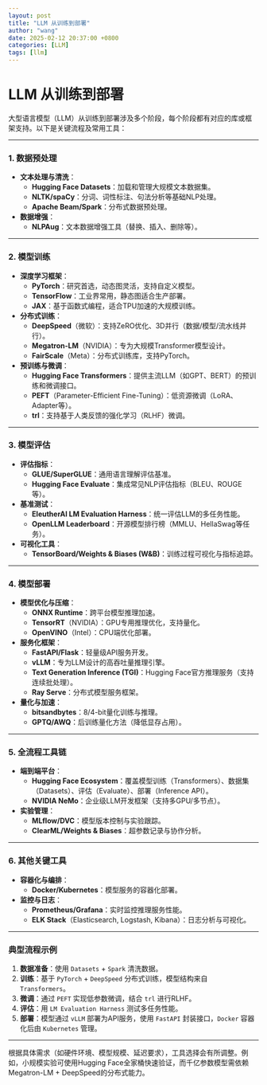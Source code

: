 ```yaml
---
layout: post
title: "LLM 从训练到部署"
author: "wang"
date: 2025-02-12 20:37:00 +0800
categories: [LLM]
tags: [llm]
---
```


# LLM 从训练到部署
大型语言模型（LLM）从训练到部署涉及多个阶段，每个阶段都有对应的库或框架支持。以下是关键流程及常用工具：

---

### **1. 数据预处理**
- **文本处理与清洗**：
  - **Hugging Face Datasets**：加载和管理大规模文本数据集。
  - **NLTK/spaCy**：分词、词性标注、句法分析等基础NLP处理。
  - **Apache Beam/Spark**：分布式数据预处理。
- **数据增强**：
  - **NLPAug**：文本数据增强工具（替换、插入、删除等）。

---

### **2. 模型训练**
- **深度学习框架**：
  - **PyTorch**：研究首选，动态图灵活，支持自定义模型。
  - **TensorFlow**：工业界常用，静态图适合生产部署。
  - **JAX**：基于函数式编程，适合TPU加速的大规模训练。
- **分布式训练**：
  - **DeepSpeed**（微软）：支持ZeRO优化、3D并行（数据/模型/流水线并行）。
  - **Megatron-LM**（NVIDIA）：专为大规模Transformer模型设计。
  - **FairScale**（Meta）：分布式训练库，支持PyTorch。
- **预训练与微调**：
  - **Hugging Face Transformers**：提供主流LLM（如GPT、BERT）的预训练和微调接口。
  - **PEFT**（Parameter-Efficient Fine-Tuning）：低资源微调（LoRA、Adapter等）。
  - **trl**：支持基于人类反馈的强化学习（RLHF）微调。

---

### **3. 模型评估**
- **评估指标**：
  - **GLUE/SuperGLUE**：通用语言理解评估基准。
  - **Hugging Face Evaluate**：集成常见NLP评估指标（BLEU、ROUGE等）。
- **基准测试**：
  - **EleutherAI LM Evaluation Harness**：统一评估LLM的多任务性能。
  - **OpenLLM Leaderboard**：开源模型排行榜（MMLU、HellaSwag等任务）。
- **可视化工具**：
  - **TensorBoard/Weights & Biases (W&B)**：训练过程可视化与指标追踪。

---

### **4. 模型部署**
- **模型优化与压缩**：
  - **ONNX Runtime**：跨平台模型推理加速。
  - **TensorRT**（NVIDIA）：GPU专用推理优化，支持量化。
  - **OpenVINO**（Intel）：CPU端优化部署。
- **服务化框架**：
  - **FastAPI/Flask**：轻量级API服务开发。
  - **vLLM**：专为LLM设计的高吞吐量推理引擎。
  - **Text Generation Inference (TGI)**：Hugging Face官方推理服务（支持连续批处理）。
  - **Ray Serve**：分布式模型服务框架。
- **量化与加速**：
  - **bitsandbytes**：8/4-bit量化训练与推理。
  - **GPTQ/AWQ**：后训练量化方法（降低显存占用）。

---

### **5. 全流程工具链**
- **端到端平台**：
  - **Hugging Face Ecosystem**：覆盖模型训练（Transformers）、数据集（Datasets）、评估（Evaluate）、部署（Inference API）。
  - **NVIDIA NeMo**：企业级LLM开发框架（支持多GPU/多节点）。
- **实验管理**：
  - **MLflow/DVC**：模型版本控制与实验跟踪。
  - **ClearML/Weights & Biases**：超参数记录与协作分析。

---

### **6. 其他关键工具**
- **容器化与编排**：
  - **Docker/Kubernetes**：模型服务的容器化部署。
- **监控与日志**：
  - **Prometheus/Grafana**：实时监控推理服务性能。
  - **ELK Stack**（Elasticsearch, Logstash, Kibana）：日志分析与可视化。

---

### **典型流程示例**
1. **数据准备**：使用 `Datasets` + `Spark` 清洗数据。
2. **训练**：基于 `PyTorch` + `DeepSpeed` 分布式训练，模型结构来自 `Transformers`。
3. **微调**：通过 `PEFT` 实现低参数微调，结合 `trl` 进行RLHF。
4. **评估**：用 `LM Evaluation Harness` 测试多任务性能。
5. **部署**：模型通过 `vLLM` 部署为API服务，使用 `FastAPI` 封装接口，`Docker` 容器化后由 `Kubernetes` 管理。

---

根据具体需求（如硬件环境、模型规模、延迟要求），工具选择会有所调整。例如，小规模实验可使用Hugging Face全家桶快速验证，而千亿参数模型需依赖Megatron-LM + DeepSpeed的分布式能力。